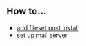 ## How to...
* [add fileset post install](http://www.openbsd.org/faq/faq4.html#AddFileSet)
* [set up mail server](http://www.liljedahl.me/openbsd-and-smtpd/)
